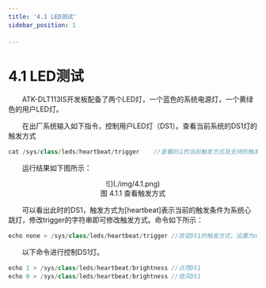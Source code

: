 ```yaml
---
title: '4.1 LED测试'
sidebar_position: 1

---
```


# 4.1 LED测试

&emsp;&emsp;ATK-DLT113IS开发板配备了两个LED灯，一个蓝色的系统电源灯，一个黄绿色的用户LED灯。

&emsp;&emsp;在出厂系统输入如下指令，控制用户LED灯（DS1）。查看当前系统的DS1灯的触发方式

```c#
cat /sys/class/leds/heartbeat/trigger	 //查看DS1的当前触发方式及支持的触发方式
```

&emsp;&emsp;运行结果如下图所示：

<center>
![](./img/4.1.png)<br />
图 4.1.1 查看触发方式
</center>

&emsp;&emsp;可以看出此时的DS1，触发方式为[heartbeat]表示当前的触发条件为系统心跳灯，修改trigger的字符串即可修改触发方式。命令如下所示：

```c#
echo none > /sys/class/leds/heartbeat/trigger //改变DS1的触发方式，设置为none
``` 

&emsp;&emsp;以下命令进行控制DS1灯。

```c#
echo 1 > /sys/class/leds/heartbeat/brightness //点亮DS1
echo 0 > /sys/class/leds/heartbeat/brightness //熄灭DS1
```

















